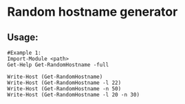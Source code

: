 # Random hostname generator

## Usage:
```
#Example 1:
Import-Module <path>
Get-Help Get-RandomHostname -full

Write-Host (Get-RandomHostname)
Write-Host (Get-RandomHostname -l 22)
Write-Host (Get-RandomHostname -n 50)
Write-Host (Get-RandomHostname -l 20 -n 30)
```